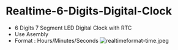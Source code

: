 # Realtime-6-Digits-Digital-Clock
- 6 Digits 7 Segment LED Digital Clock with RTC
- Use Asembly 
- Format : Hours/Minutes/Seconds 
![realtime](https://github.com/trinhtuanvubk/Realtime-6-Digits-Digital-Clock/format-time.jpeg)format-time.jpeg
